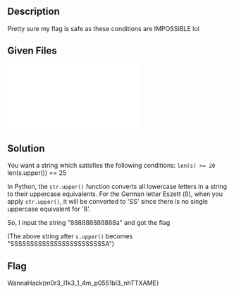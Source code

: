 ## Description
Pretty sure my flag is safe as these conditions are IMPOSSIBLE lol

## Given Files
![chall.py](./Impossible/chall.py)

## Solution
You want a string which satisfies the following conditions:
`len(s) >= 20
`len(s.upper()) == 25

In Python, the `str.upper()` function converts all lowercase letters in a string to their uppercase equivalents. For the German letter Eszett (ß), when you apply `str.upper()`, it will be converted to 'SS' since there is no single uppercase equivalent for 'ß'.

So, I input the string "ßßßßßßßßßßßßa" and got the flag

(The above string after `s.upper()` becomes "SSSSSSSSSSSSSSSSSSSSSSSSA")

## Flag
WannaHack{m0r3_l1k3_1_4m_p0551bl3_nhTTXAME}
